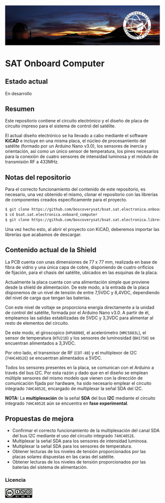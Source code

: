 ![Github header](img/github-repositories.png)

# SAT Onboard Computer

## Estado actual

En desarrollo

## Resumen

Este repositorio contiene el circuito electrónico y el diseño de placa de circuito impreso para el sistema de control del satélite.

El actual diseño electrónico se ha llevado a cabo mediante el software **KiCAD** e incluye en una misma placa, el núcleo de procesamiento del
satélite (formado por un Arduino Nano v3.0), los sensores de inercia y orientación, así como un único sensor de temperatura, los pines necesarios
para la conexión de cuatro sensores de intensidad luminosa y el módulo de transmisión RF a 433MHz.

## Notas del repositorio

Para el correcto funcionamiento del contenido de este repositorio, es necesario, una vez obtenido el mismo, clonar el repositorio con las librerías de componentes creados específicamente para el proyecto.

```sh
$ git clone https://github.com/boscoverysat/bsat.sat.electronica.onboard_computer.git
$ cd bsat.sat.electronica.onboard_computer
$ git clone https://github.com/boscoverysat/bsat.sat.electronica.librerias.git lib
```

Una vez hecho esto, al abrir el proyecto con KiCAD, deberemos importar las librerías que acabamos de descargar.

## Contenido actual de la Shield

La PCB cuenta con unas dimensiones de 77 x 77 mm, realizada en base de fibra de vidrio y una única capa de cobre, disponiendo de cuatro orificios
de fijación, para el chasis del satélite, ubicados en las esquinas de la placa.

Actualmente la placa cuenta con una alimentación simple que proviene desde la shield de alimentación. De este modo, a la entrada de la placa disponemos
de un nivel de tensión de entre 7,5VDC y 8,4VDC, dependiendo del nivel de carga que tengan las baterías.

Con este nivel de voltaje se proporciona energía directamente a la unidad de control del satélite, formada por el Arduino Nano v3.0. A partir de él,
empleamos las salidas estabilizadas de 5VDC y 3,3VDC para alimentar al resto de elementos del circuito.

De este modo, el giroscopico (`HPU6000`), el acelerómetro (`HMC5883L`), el sensor de temperatura (`HTU21D`) y los sensores de luminosidad (`BH1750`) se
encuentran alimentados a 3,3VDC.

Por otro lado, el transmisor de RF (`CDT-88`) y el multiplexor de I2C (`74HC4052E`) se encuentran alimentados a 5VDC.

Todos los sensores presentes en la placa, se comunican con el Arduino a través del bus I2C. Por esta razón y dado que en el diseño se emplean múltiple
sensores del mismo modelo que vienen con la dirección de comunicación fijada por hardware, ha sido necesario emplear el circuito integrado `74HC4052E`,
encargado de multiplexar la señal SDA del I2C.

**NOTA:** La **multiplexación** de la señal **SDA** del bus **I2C** mediante el circuito integrado `74HC4052E` aún se encuentra en **fase experimental**.

## Propuestas de mejora

- Confirmar el correcto funcionamiento de la multiplexación del canal SDA del bus I2C mediante el uso del circuito integrado `74HC4052E`.
- Multiplexar la señal SDA para los sensores de intensidad luminosa.
- Multiplexar la señal SDA para los sensores de temperatura.
- Obtener lecturas de los niveles de tensión proporcionados por las placas solares dispuestas en las caras del satélite.
- Obtener lecturas de los niveles de tensión proporcionados por las baterías del sistema de alimentación.

### Licencia

[![Creaive Commons 4.0 logo](img/cc40.png)](http://creativecommons.org/licenses/by-nc-sa/4.0/)